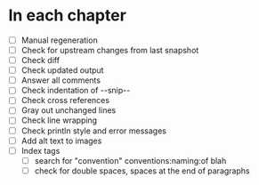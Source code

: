# In each chapter

- [ ] Manual regeneration
- [ ] Check for upstream changes from last snapshot
- [ ] Check diff
- [ ] Check updated output
- [ ] Answer all comments
- [ ] Check indentation of --snip--
- [ ] Check cross references
- [ ] Gray out unchanged lines
- [ ] Check line wrapping
- [ ] Check println style and error messages
- [ ] Add alt text to images
- [ ] Index tags
  - [ ] search for "convention" conventions:naming:of blah
  - [ ] check for double spaces, spaces at the end of paragraphs
